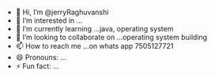 - 👋 Hi, I’m @jerryRaghuvanshi
- 👀 I’m interested in ...
- 🌱 I’m currently learning ...java, operating system
- 💞️ I’m looking to collaborate on ...operating system building
- 📫 How to reach me ...on whats app 7505127721
- 😄 Pronouns: ...
- ⚡ Fun fact: ...

<!---
jerryRaghuvanshi/jerryRaghuvanshi is a ✨ special ✨ repository because its `README.md` (this file) appears on your GitHub profile.
You can click the Preview link to take a look at your changes.
--->
